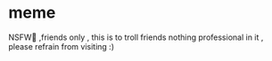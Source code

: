 # meme
NSFW🔞  ,friends only , this is to troll friends nothing professional in it , please refrain from visiting :) 
